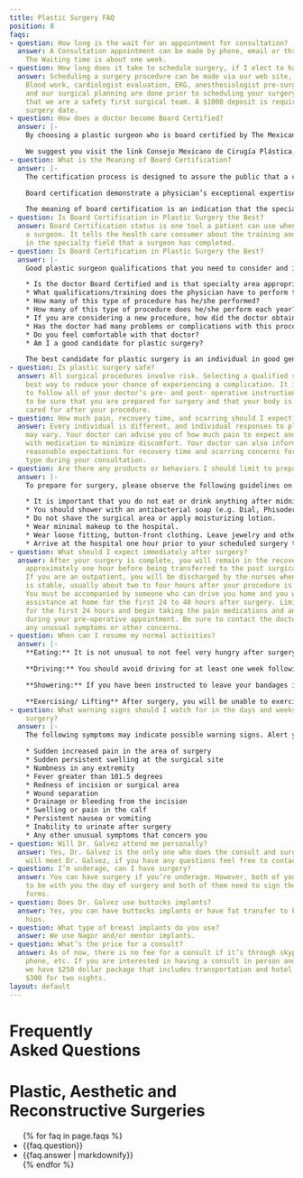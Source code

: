```yaml
---
title: Plastic Surgery FAQ
position: 8
faqs:
- question: How long is the wait for an appointment for consultation?
  answer: A Consultation appointment can be made by phone, email or thru our web site.
    The Waiting time is about one week.
- question: How long does it take to schedule surgery, if I elect to have a procedure?
  answer: Scheduling a surgery procedure can be made via our web site, email or phone.
    Blood work, cardiologist evaluation, EKG, anesthesiologist pre-surgical evaluation
    and our surgical planning are done prior to scheduling your surgery. Remember
    that we are a safety first surgical team. A $1000 deposit is required to schedule
    surgery date.
- question: How does a doctor become Board Certified?
  answer: |-
    By choosing a plastic surgeon who is board certified by The Mexican Board of Plastic, Aesthetic and Reconstructive Surgery, you can be assured that the doctor has graduated from an accredited medical school and has completed at least five years of additional training as a resident surgeon in a program accredited by the Accreditation Council for Medical Education. This includes a minimum of five years of residency training in all areas of surgery, including at least two years devoted entirely to plastic surgery. Certification is a voluntary process a surgeon seeks after this training. To become certified, the doctor then must pass comprehensive written and oral exams.

    We suggest you visit the link Consejo Mexicano de Cirugía Plástica, Estética y Reconstructiva, A.C. and click on “Especialistas Certificados” to check whether a doctor is board certified by Mexican Board of Plastic, Aesthetic and Reconstructive Surgery.
- question: What is the Meaning of Board Certification?
  answer: |-
    The certification process is designed to assure the public that a certified medical specialist has successfully completed an approved educational program and an evaluation, including an examination process designed to assess the knowledge, experience and skills requisite to the provision of high quality patient care in that specialty.

    Board certification demonstrate a physician’s exceptional expertise in a particular specialty and/or sub specialty of medical practice. Board certification signals a physician’s commitment and expertise in consistently achieving superior clinical outcomes in a responsive, patient-focused setting. Board certification measures of a physician’s knowledge, experience and skills to provide quality healthcare within a given specialty.

    The meaning of board certification is an indication that the specialist has completed an approved medical education program and an evaluation, including an examination designed to assess the knowledge, experience and skills necessary to provide high quality care in that specialty at the time the certificate is awarded.
- question: Is Board Certification in Plastic Surgery the Best?
  answer: Board Certification status is one tool a patient can use when deciding on
    a surgeon. It tells the health care consumer about the training and examinations
    in the specialty field that a surgeon has completed.
- question: Is Board Certification in Plastic Surgery the Best?
  answer: |-
    Good plastic surgeon qualifications that you need to consider and important information that should be available to you:

    * Is the doctor Board Certified and is that specialty area appropriate to the procedure you are considering?
    * What qualifications/training does the physician have to perform the procedure in question?
    * How many of this type of procedure has he/she performed?
    * How many of this type of procedure does he/she perform each year?
    * If you are considering a new procedure, how did the doctor obtain training for this?
    * Has the doctor had many problems or complications with this procedure?
    * Do you feel comfortable with that doctor?
    * Am I a good candidate for plastic surgery?

    The best candidate for plastic surgery is an individual in good general health who has reasonable expectations about his or her appearance. During your initial consultation, it is extremely important to be honest while discussing your goals and concerns so the surgeon can make an informed, realistic assessment about your candidacy for plastic surgery.
- question: Is plastic surgery safe?
  answer: All surgical procedures involve risk. Selecting a qualified surgeon is the
    best way to reduce your chance of experiencing a complication. It is also important
    to follow all of your doctor’s pre- and post- operative instructions carefully
    to be sure that you are prepared for surgery and that your body is appropriately
    cared for after your procedure.
- question: How much pain, recovery time, and scarring should I expect?
  answer: Every individual is different, and individual responses to plastic surgery
    may vary. Your doctor can advise you of how much pain to expect and provide you
    with medication to minimize discomfort. Your doctor can also inform you about
    reasonable expectations for recovery time and scarring concerns for your procedure
    type during your consultation.
- question: Are there any products or behaviors I should limit to prepare for surgery?
  answer: |-
    To prepare for surgery, please observe the following guidelines on both the day before and day of your surgery:

    * It is important that you do not eat or drink anything after midnight on the day prior to surgery.
    * You should shower with an antibacterial soap (e.g. Dial, Phisoderm), the day before surgery as well as the day of surgery, but avoid scrubbing areas that have been marked for your procedure.
    * Do not shave the surgical area or apply moisturizing lotion.
    * Wear minimal makeup to the hospital.
    * Wear loose fitting, button-front clothing. Leave jewelry and other valuables at home.
    * Arrive at the hospital one hour prior to your scheduled surgery time.
- question: What should I expect immediately after surgery?
  answer: After your surgery is complete, you will remain in the recovery room for
    approximately one hour before being transferred to the post surgical care area.
    If you are an outpatient, you will be discharged by the nurses when your condition
    is stable, usually about two to four hours after your procedure is completed.
    You must be accompanied by someone who can drive you home and you will also need
    assistance at home for the first 24 to 48 hours after surgery. Limit you activities
    for the first 24 hours and begin taking the pain medications and antibiotics prescribed
    during your pre-operative appointment. Be sure to contact the doctor if you have
    any unusual symptoms or other concerns.
- question: When can I resume my normal activities?
  answer: |-
    **Eating:** It is not unusual to not feel very hungry after surgery, but it is best to take your medications with something in your stomach. Small amounts of clear, non-carbonated liquids and bland foods may be tolerated better after anesthesia. You may continue to adjust your diet after surgery as you feel comfortable.

    **Driving:** You should avoid driving for at least one week following your procedure and you should never drive while taking pain medication or if pain limits your ability to move quickly. You will need someone to drive you on the day of surgery as well as the day of your first follow-up appointment.

    **Showering:** If you have been instructed to leave your bandages in place you may only sponge bathe until your doctor removes the dressings. Do not take a bath if you have drains in place, and use only luke warm water for your first few showers after surgery. Make sure someone else is nearby to assist you if you feel lightheaded, and face away from the shower and allow the water to run over your shoulders. Your doctor can inform you when it is appropriate to resume showering normally.

    **Exercising/ Lifting** After surgery, you will be unable to exercise or perform heavy lifting for four to six weeks. You should restrict your activity to avoid prolonged swelling that can stretch the skin and avoid lifting objects over your head. Also, changes in blood pressure associated with exercise or strenuous activity can cause bleeding problems.
- question: What warning signs should I watch for in the days and weeks following
    surgery?
  answer: |-
    The following symptoms may indicate possible warning signs. Alert your doctor immediately if you develop any of the following:

    * Sudden increased pain in the area of surgery
    * Sudden persistent swelling at the surgical site
    * Numbness in any extremity
    * Fever greater than 101.5 degrees
    * Redness of incision or surgical area
    * Wound separation
    * Drainage or bleeding from the incision
    * Swelling or pain in the calf
    * Persistent nausea or vomiting
    * Inability to urinate after surgery
    * Any other unusual symptoms that concern you
- question: Will Dr. Galvez attend me personally?
  answer: Yes, Dr. Galvez is the only one who does the consult and surgeries. You
    will meet Dr. Galvez, if you have any questions feel free to contact us.
- question: I’m underage, can I have surgery?
  answer: You can have surgery if you’re underage. However, both of your parents have
    to be with you the day of surgery and both of them need to sign the consentment
    forms.
- question: Does Dr. Galvez use buttocks implants?
  answer: Yes, you can have buttocks implants or have fat transfer to buttocks and
    hips.
- question: What type of breast implants do you use?
  answer: We use Nagor and/or mentor implants.
- question: What’s the price for a consult?
  answer: As of now, there is no fee for a consult if it’s through skype, facetime,
    phone, etc. If you are interested in having a consult in person and you live faraway,
    we have $250 dollar package that includes transportation and hotel for one day,
    $300 for two nights.
layout: default
---
```


<div class='wrap'>
  <div class='section u-py6'>
    <div class='section-row'>
      <div class='section-chunk u-size5of13 u-px4 u-pr2 u-mAuto u-sm-size10of12 u-sm-alignCenter u-sm-clear'>
        <h1 class='u-mt1'>
          <strong>
            Frequently<br/>
            Asked Questions
          </strong>
        </h1>
        <h1 class='u-textPrimary'>
          Plastic, Aesthetic
          and Reconstructive
          Surgeries
        </h1>
      </div>
      <div class='section-chunk u-size8of13 u-px4 u-sm-sizeFull u-sm-mt3'>
        <div class='article u-pb3'>
          <ul>
            {% for faq in page.faqs %}
              <li class='unorderedList-item'>
                <a class='u-textBase js-achordeon'>
                  {{faq.question}}
                </a>
              </li>
              <li class='bulletList-item {%if forloop.index > 3 %}u-hidden{% endif %}'>
                {{faq.answer | markdownify}}
              </li>
            {% endfor %}
          </ul>
        </div>
      </div>
    </div>
  </div>
</div>
